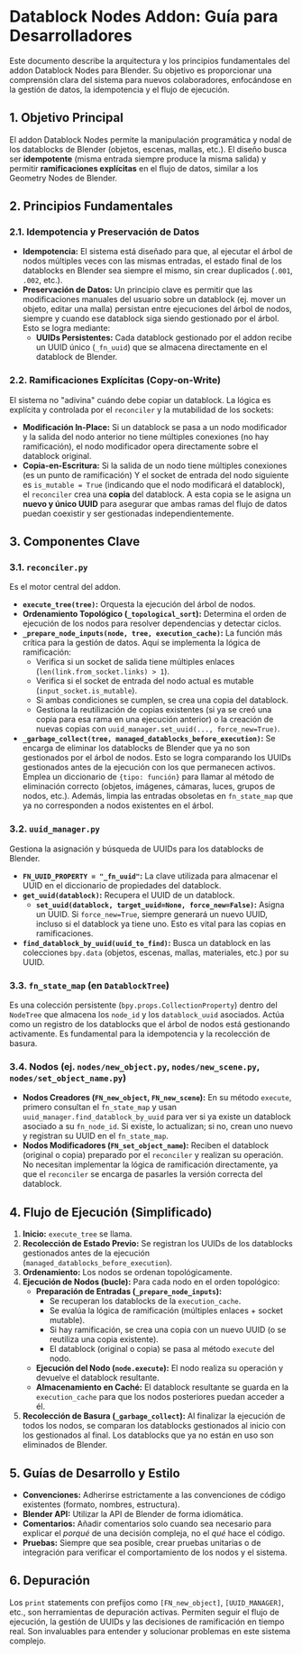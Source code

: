 # Datablock Nodes Addon: Guía para Desarrolladores

Este documento describe la arquitectura y los principios fundamentales del addon Datablock Nodes para Blender. Su objetivo es proporcionar una comprensión clara del sistema para nuevos colaboradores, enfocándose en la gestión de datos, la idempotencia y el flujo de ejecución.

## 1. Objetivo Principal

El addon Datablock Nodes permite la manipulación programática y nodal de los datablocks de Blender (objetos, escenas, mallas, etc.). El diseño busca ser **idempotente** (misma entrada siempre produce la misma salida) y permitir **ramificaciones explícitas** en el flujo de datos, similar a los Geometry Nodes de Blender.

## 2. Principios Fundamentales

### 2.1. Idempotencia y Preservación de Datos

*   **Idempotencia:** El sistema está diseñado para que, al ejecutar el árbol de nodos múltiples veces con las mismas entradas, el estado final de los datablocks en Blender sea siempre el mismo, sin crear duplicados (`.001`, `.002`, etc.).
*   **Preservación de Datos:** Un principio clave es permitir que las modificaciones manuales del usuario sobre un datablock (ej. mover un objeto, editar una malla) persistan entre ejecuciones del árbol de nodos, siempre y cuando ese datablock siga siendo gestionado por el árbol. Esto se logra mediante:
    *   **UUIDs Persistentes:** Cada datablock gestionado por el addon recibe un UUID único (`_fn_uuid`) que se almacena directamente en el datablock de Blender.
    

### 2.2. Ramificaciones Explícitas (Copy-on-Write)

El sistema no "adivina" cuándo debe copiar un datablock. La lógica es explícita y controlada por el `reconciler` y la mutabilidad de los sockets:

*   **Modificación In-Place:** Si un datablock se pasa a un nodo modificador y la salida del nodo anterior no tiene múltiples conexiones (no hay ramificación), el nodo modificador opera directamente sobre el datablock original.
*   **Copia-en-Escritura:** Si la salida de un nodo tiene múltiples conexiones (es un punto de ramificación) Y el socket de entrada del nodo siguiente es `is_mutable = True` (indicando que el nodo modificará el datablock), el `reconciler` crea una **copia** del datablock. A esta copia se le asigna un **nuevo y único UUID** para asegurar que ambas ramas del flujo de datos puedan coexistir y ser gestionadas independientemente.

## 3. Componentes Clave

### 3.1. `reconciler.py`

Es el motor central del addon.
*   **`execute_tree(tree)`:** Orquesta la ejecución del árbol de nodos.
*   **Ordenamiento Topológico (`_topological_sort`):** Determina el orden de ejecución de los nodos para resolver dependencias y detectar ciclos.
*   **`_prepare_node_inputs(node, tree, execution_cache)`:** La función más crítica para la gestión de datos. Aquí se implementa la lógica de ramificación:
    *   Verifica si un socket de salida tiene múltiples enlaces (`len(link.from_socket.links) > 1`).
    *   Verifica si el socket de entrada del nodo actual es mutable (`input_socket.is_mutable`).
    *   Si ambas condiciones se cumplen, se crea una copia del datablock.
    *   Gestiona la reutilización de copias existentes (si ya se creó una copia para esa rama en una ejecución anterior) o la creación de nuevas copias con `uuid_manager.set_uuid(..., force_new=True)`.
*   **`_garbage_collect(tree, managed_datablocks_before_execution)`:** Se encarga de eliminar los datablocks de Blender que ya no son gestionados por el árbol de nodos. Esto se logra comparando los UUIDs gestionados antes de la ejecución con los que permanecen activos. Emplea un diccionario de `{tipo: función}` para llamar al método de eliminación correcto (objetos, imágenes, cámaras, luces, grupos de nodos, etc.). Además, limpia las entradas obsoletas en `fn_state_map` que ya no corresponden a nodos existentes en el árbol.

### 3.2. `uuid_manager.py`

Gestiona la asignación y búsqueda de UUIDs para los datablocks de Blender.
*   **`FN_UUID_PROPERTY = "_fn_uuid"`:** La clave utilizada para almacenar el UUID en el diccionario de propiedades del datablock.
*   **`get_uuid(datablock)`:** Recupera el UUID de un datablock.
    *   **`set_uuid(datablock, target_uuid=None, force_new=False)`:** Asigna un UUID. Si `force_new=True`, siempre generará un nuevo UUID, incluso si el datablock ya tiene uno. Esto es vital para las copias en ramificaciones.
*   **`find_datablock_by_uuid(uuid_to_find)`:** Busca un datablock en las colecciones `bpy.data` (objetos, escenas, mallas, materiales, etc.) por su UUID.

### 3.3. `fn_state_map` (en `DatablockTree`)

Es una colección persistente (`bpy.props.CollectionProperty`) dentro del `NodeTree` que almacena los `node_id` y los `datablock_uuid` asociados. Actúa como un registro de los datablocks que el árbol de nodos está gestionando activamente. Es fundamental para la idempotencia y la recolección de basura.

### 3.4. Nodos (ej. `nodes/new_object.py`, `nodes/new_scene.py`, `nodes/set_object_name.py`)

*   **Nodos Creadores (`FN_new_object`, `FN_new_scene`):** En su método `execute`, primero consultan el `fn_state_map` y usan `uuid_manager.find_datablock_by_uuid` para ver si ya existe un datablock asociado a su `fn_node_id`. Si existe, lo actualizan; si no, crean uno nuevo y registran su UUID en el `fn_state_map`.
*   **Nodos Modificadores (`FN_set_object_name`):** Reciben el datablock (original o copia) preparado por el `reconciler` y realizan su operación. No necesitan implementar la lógica de ramificación directamente, ya que el `reconciler` se encarga de pasarles la versión correcta del datablock.

## 4. Flujo de Ejecución (Simplificado)

1.  **Inicio:** `execute_tree` se llama.
2.  **Recolección de Estado Previo:** Se registran los UUIDs de los datablocks gestionados antes de la ejecución (`managed_datablocks_before_execution`).
3.  **Ordenamiento:** Los nodos se ordenan topológicamente.
4.  **Ejecución de Nodos (bucle):** Para cada nodo en el orden topológico:
    *   **Preparación de Entradas (`_prepare_node_inputs`):**
        *   Se recuperan los datablocks de la `execution_cache`.
        *   Se evalúa la lógica de ramificación (múltiples enlaces + socket mutable).
        *   Si hay ramificación, se crea una copia con un nuevo UUID (o se reutiliza una copia existente).
        *   El datablock (original o copia) se pasa al método `execute` del nodo.
    *   **Ejecución del Nodo (`node.execute`):** El nodo realiza su operación y devuelve el datablock resultante.
    *   **Almacenamiento en Caché:** El datablock resultante se guarda en la `execution_cache` para que los nodos posteriores puedan acceder a él.
5.  **Recolección de Basura (`_garbage_collect`):** Al finalizar la ejecución de todos los nodos, se comparan los datablocks gestionados al inicio con los gestionados al final. Los datablocks que ya no están en uso son eliminados de Blender.

## 5. Guías de Desarrollo y Estilo

*   **Convenciones:** Adherirse estrictamente a las convenciones de código existentes (formato, nombres, estructura).
*   **Blender API:** Utilizar la API de Blender de forma idiomática.
*   **Comentarios:** Añadir comentarios solo cuando sea necesario para explicar el *porqué* de una decisión compleja, no el *qué* hace el código.
*   **Pruebas:** Siempre que sea posible, crear pruebas unitarias o de integración para verificar el comportamiento de los nodos y el sistema.

## 6. Depuración

Los `print` statements con prefijos como `[FN_new_object]`, `[UUID_MANAGER]`, etc., son herramientas de depuración activas. Permiten seguir el flujo de ejecución, la gestión de UUIDs y las decisiones de ramificación en tiempo real. Son invaluables para entender y solucionar problemas en este sistema complejo.

